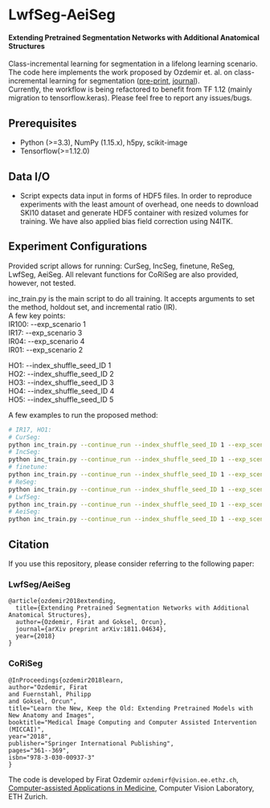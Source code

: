 # LwfSeg-AeiSeg
#### Extending Pretrained Segmentation Networks with Additional Anatomical Structures

Class-incremental learning for segmentation in a lifelong learning scenario.  
The code here implements the work proposed by Ozdemir et. al. on class-incremental learning for segmentation ([pre-print](https://arxiv.org/abs/1811.04634), [journal](https://doi.org/10.1007/s11548-019-01984-4)).  
Currently, the workflow is being refactored to benefit from TF 1.12 (mainly migration to tensorflow.keras). Please feel free to report any issues/bugs.  


## Prerequisites

- Python (>=3.3), NumPy (1.15.x), h5py, scikit-image
- Tensorflow(>=1.12.0)

## Data I/O

- Script expects data input in forms of HDF5 files. In order to reproduce experiments with the least amount of overhead, one needs to download SKI10 dataset and generate HDF5 container with resized volumes for training. We have also applied bias field correction using N4ITK.

## Experiment Configurations

Provided script allows for running: CurSeg, IncSeg, finetune, ReSeg, LwfSeg, AeiSeg. 
All relevant functions for CoRiSeg are also provided, however, not tested.

inc_train.py is the main script to do all training. It accepts arguments to set the method, holdout set, and incremental ratio (IR).  
A few key points:  
IR100: --exp_scenario 1  
IR17: --exp_scenario 3  
IR04: --exp_scenario 4  
IR01: --exp_scenario 2  

HO1: --index_shuffle_seed_ID 1  
HO2: --index_shuffle_seed_ID 2  
HO3: --index_shuffle_seed_ID 3  
HO4: --index_shuffle_seed_ID 4  
HO5: --index_shuffle_seed_ID 5  

A few examples to run the proposed method:
```bash
# IR17, HO1: 
# CurSeg:
python inc_train.py --continue_run --index_shuffle_seed_ID 1 --exp_scenario 3 -l unet2D_BN_wxent_SKI10_resize224_1femur_2tibia_HO1_IR17_IJCARS -c unet2D_SKI10_resize_1femur_2tibia_IJCARS2019 -m incremental0 -v 
# IncSeg:
python inc_train.py --continue_run --index_shuffle_seed_ID 1 --exp_scenario 3 -l unet2D_BN_wxent_SKI10_resize224_1femur_2tibia_HO1_IR17_IJCARS/trainOnIncrementalData -c unet2D_SKI10_resize_1femur_2tibia_IJCARS2019 -m incremental0 --init_train_on_incremental -v 
# finetune:
python inc_train.py --continue_run --index_shuffle_seed_ID 1 --exp_scenario 3 -l unet2D_BN_wxent_SKI10_resize224_1femur_2tibia_HO1_IR17_IJCARS -c unet2D_SKI10_resize_1femur_2tibia_IJCARS2019 -m incremental1 -e finetune -v 
# ReSeg:
python inc_train.py --continue_run --index_shuffle_seed_ID 1 --exp_scenario 3 -l unet2D_BN_wxent_SKI10_resize224_1femur_2tibia_HO1_IR17_IJCARS -c unet2D_SKI10_resize_1femur_2tibia_IJCARS2019 -m incremental1 -e reseg --K_uncertain 1000 --k_rep 100 --compute_exemplar_samples -v 
# LwfSeg:
python inc_train.py --continue_run --index_shuffle_seed_ID 1 --exp_scenario 3 -l unet2D_BN_wxent_SKI10_resize224_1femur_2tibia_HO1_IR17_IJCARS -c unet2D_SKI10_resize_1femur_2tibia_IJCARS2019 -m incremental1 -e lwfseg -v 
# AeiSeg:
python inc_train.py --continue_run --index_shuffle_seed_ID 1 --exp_scenario 3 -l unet2D_BN_wxent_SKI10_resize224_1femur_2tibia_HO1_IR17_IJCARS -c unet2D_SKI10_resize_1femur_2tibia_IJCARS2019 -m incremental1 -e aeiseg --K_uncertain 1000 --k_rep 100 --compute_exemplar_samples -v 
```

## Citation

If you use this repository, please consider referring to the following paper:

### LwfSeg/AeiSeg

```
@article{ozdemir2018extending,
  title={Extending Pretrained Segmentation Networks with Additional Anatomical Structures},
  author={Ozdemir, Firat and Goksel, Orcun},
  journal={arXiv preprint arXiv:1811.04634},
  year={2018}
}
```
### CoRiSeg

```
@InProceedings{ozdemir2018learn,
author="Ozdemir, Firat
and Fuernstahl, Philipp
and Goksel, Orcun",
title="Learn the New, Keep the Old: Extending Pretrained Models with New Anatomy and Images",
booktitle="Medical Image Computing and Computer Assisted Intervention (MICCAI)",
year="2018",
publisher="Springer International Publishing",
pages="361--369",
isbn="978-3-030-00937-3"
}
```
The code is developed by Firat Ozdemir `ozdemirf@vision.ee.ethz.ch`, [Computer-assisted Applications in Medicine](http://www.caim.ee.ethz.ch/), Computer Vision Laboratory, ETH Zurich.
